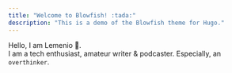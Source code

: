 ```yaml
---
title: "Welcome to Blowfish! :tada:"
description: "This is a demo of the Blowfish theme for Hugo."
---
```


Hello, I am Lemenio 👋.  
I am a tech enthusiast, amateur writer & podcaster. Especially, an `overthinker`. 